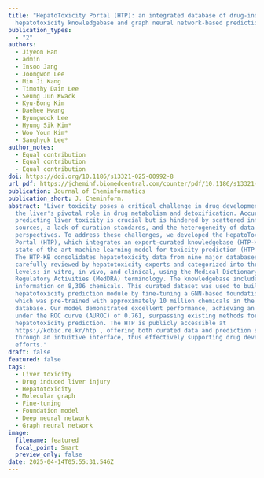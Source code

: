 ```yaml
---
title: "HepatoToxicity Portal (HTP): an integrated database of drug-induced
  hepatotoxicity knowledgebase and graph neural network-based prediction model"
publication_types:
  - "2"
authors:
  - Jiyeon Han
  - admin
  - Insoo Jang
  - Joongwon Lee
  - Min Ji Kang
  - Timothy Dain Lee
  - Seung Jun Kwack
  - Kyu-Bong Kim
  - Daehee Hwang
  - Byungwook Lee
  - Hyung Sik Kim*
  - Woo Youn Kim*
  - Sanghyuk Lee*
author_notes:
  - Equal contribution
  - Equal contribution
  - Equal contribution
doi: https://doi.org/10.1186/s13321-025-00992-8
url_pdf: https://jcheminf.biomedcentral.com/counter/pdf/10.1186/s13321-025-00992-8.pdf
publication: Journal of Cheminformatics
publication_short: J. Cheminform.
abstract: "Liver toxicity poses a critical challenge in drug development due to
  the liver's pivotal role in drug metabolism and detoxification. Accurately
  predicting liver toxicity is crucial but is hindered by scattered information
  sources, a lack of curation standards, and the heterogeneity of data
  perspectives. To address these challenges, we developed the HepatoToxicity
  Portal (HTP), which integrates an expert-curated knowledgebase (HTP-KB) and a
  state-of-the-art machine learning model for toxicity prediction (HTP-Pred).
  The HTP-KB consolidates hepatotoxicity data from nine major databases,
  carefully reviewed by hepatotoxicity experts and categorized into three
  levels: in vitro, in vivo, and clinical, using the Medical Dictionary for
  Regulatory Activities (MedDRA) terminology. The knowledgebase includes
  information on 8,306 chemicals. This curated dataset was used to build a
  hepatotoxicity prediction module by fine-tuning a GNN-based foundation model,
  which was pre-trained with approximately 10 million chemicals in the PubChem
  database. Our model demonstrated excellent performance, achieving an area
  under the ROC curve (AUROC) of 0.761, surpassing existing methods for
  hepatotoxicity prediction. The HTP is publicly accessible at
  https://kobic.re.kr/htp , offering both curated data and prediction services
  through an intuitive interface, thus effectively supporting drug development
  efforts."
draft: false
featured: false
tags:
  - Liver toxicity
  - Drug induced liver injury
  - Hepatotoxicity
  - Molecular graph
  - Fine-tuning
  - Foundation model
  - Deep neural network
  - Graph neural network
image:
  filename: featured
  focal_point: Smart
  preview_only: false
date: 2025-04-14T05:55:31.546Z
---
```

